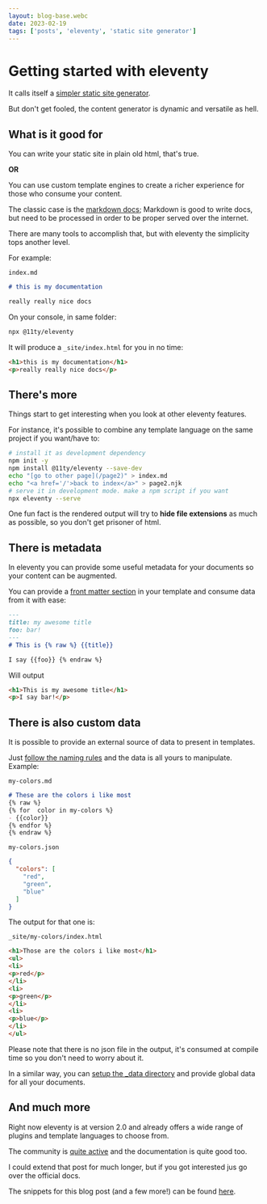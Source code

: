 ```yaml
---
layout: blog-base.webc
date: 2023-02-19
tags: ['posts', 'eleventy', 'static site generator']
---
```

# Getting started with eleventy

It calls itself a [simpler static site generator](https://www.11ty.dev/).

But don't get fooled, the content generator is dynamic and versatile as hell.

## What is it good for

You can write your static site in plain old html, that's true.

**OR**

You can use custom template engines to create a richer experience for those who
consume your content.

The classic case is the [markdown docs](https://jamstack.org/generators/?template=markdown);
Markdown is good to write docs, but need to be processed in order to be proper
served over the internet.

There are many tools to accomplish that, but with eleventy the simplicity tops
another level.

For example:

`index.md`

```markdown
# this is my documentation

really really nice docs
```

On your console, in same folder:

```bash
npx @11ty/eleventy
```

It will produce a `_site/index.html` for you in no time:

```html
<h1>this is my documentation</h1>
<p>really really nice docs</p>
```

## There's more

Things start to get interesting when you look at other eleventy features.

For instance, it's possible to combine any template language on the same project
if you want/have to:

```bash
# install it as development dependency
npm init -y
npm install @11ty/eleventy --save-dev
echo "[go to other page](/page2)" > index.md
echo "<a href='/'>back to index</a>" > page2.njk
# serve it in development mode. make a npm script if you want
npx eleventy --serve
```

One fun fact is the rendered output will try to **hide file extensions** as much
as possible, so you don't get prisoner of html.

## There is metadata

In eleventy you can provide some useful metadata for your documents so your
content can be augmented.

You can provide a [front matter section](https://www.11ty.dev/docs/data-frontmatter/)
in your template and consume data from it with ease:

```markdown
---
title: my awesome title
foo: bar!
---
# This is {% raw %} {{title}}

I say {{foo}} {% endraw %} 
```

Will output

```html
<h1>This is my awesome title</h1>
<p>I say bar!</p>
```

## There is also custom data

It is possible to provide an external source of data to present in templates.

Just [follow the naming rules](https://www.11ty.dev/docs/data-template-dir/)
and the data is all yours to manipulate. Example:

`my-colors.md`

```markdown
# These are the colors i like most
{% raw %} 
{% for  color in my-colors %}
- {{color}}
{% endfor %}
{% endraw %} 
```

`my-colors.json`

```json
{
  "colors": [
    "red",
    "green",
    "blue"
  ]
}
```

The output for that one is:

`_site/my-colors/index.html`

```html
<h1>Those are the colors i like most</h1>
<ul>
<li>
<p>red</p>
</li>
<li>
<p>green</p>
</li>
<li>
<p>blue</p>
</li>
</ul>
```

Please note that there is no json file in the output, it's consumed at compile
time so you don't need to worry about it.

In a similar way, you can [setup the _data directory](https://www.11ty.dev/docs/data-global/)
and provide global data for all your documents.

## And much more

Right now eleventy is at version 2.0 and already offers a wide range of plugins
and template languages to choose from.

The community is [quite active](https://github.com/11ty/eleventy/discussions)
and the documentation is quite good too.

I could extend that post for much longer, but if you got interested jus go over
the official docs.

The snippets for this blog post (and a few more!) can be found
[here](https://github.com/sombriks/simple-sample-eleventy).
